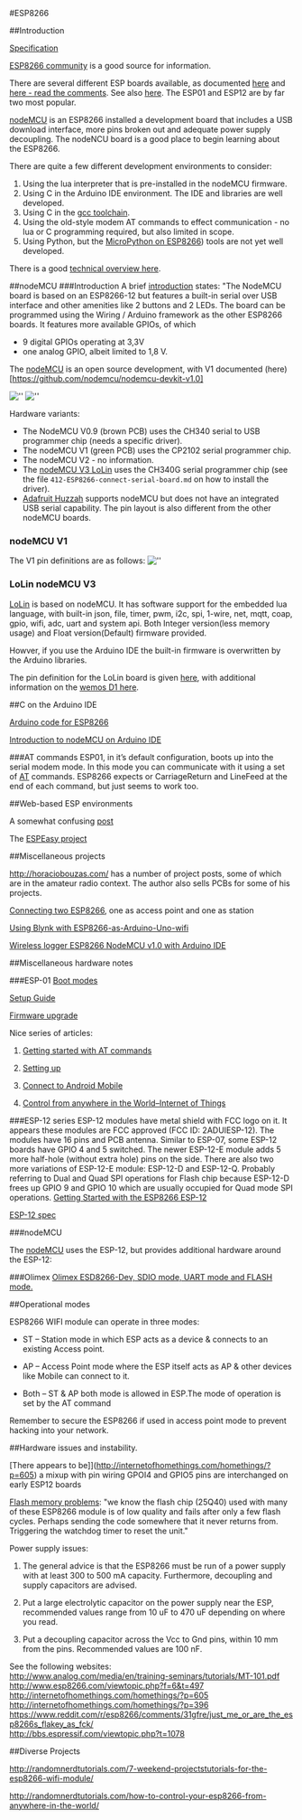 #ESP8266

##Introduction

[Specification](https://www.adafruit.com/images/product-files/2471/0A-ESP8266__Datasheet__EN_v4.3.pdf)


[ESP8266 community](http://www.esp8266.com/) is a good source for information.

There are several different ESP boards available, as documented [here](http://www.happybison.com/reviews/esp8266-based-esp-modules-10/) and [here - read the comments](http://l0l.org.uk/2014/12/esp8266-modules-hardware-guide-gotta-catch-em-all/).  See also [here](http://www.esp8266.com/wiki/doku.php?id=esp8266-module-family).  The ESP01 and ESP12 are by far two most popular.


[nodeMCU](http://nodemcu.com/index_en.html) is an ESP8266 installed  a development board that includes a USB download interface, more pins broken out and adequate power supply decoupling.  The nodeNCU board is a good place to begin learning about the ESP8266.


There are quite a few different development environments to consider:
1. Using the lua interpreter that is pre-installed in the nodeMCU firmware.
2. Using C in the Arduino IDE environment. The IDE and libraries are well developed.
3. Using C in the [gcc toolchain](https://github.com/esp8266/esp8266-wiki/wiki).
4. Using the old-style modem AT commands to effect communication - no lua or C programming required, but also limited in scope.
3. Using Python, but the [MicroPython on ESP8266](https://learn.adafruit.com/building-and-running-micropython-on-the-esp8266)) tools are not yet well developed.

There is a good [technical overview  here](https://nurdspace.nl/ESP8266).

##nodeMCU
###Introduction
A brief [introduction](http://embeddedcomputing.weebly.com/nodemcu-board.html) states: "The NodeMCU board is based on an ESP8266-12 but features a built-in serial over USB interface and other amenities like 2 buttons and 2 LEDs.  The board can be programmed using the Wiring / Arduino framework as the other ESP8266 boards.  It features more available GPIOs, of which 
-  9 digital GPIOs operating at 3,3V 
- one analog GPIO, albeit limited to 1,8 V.

The [nodeMCU](nodemcu.com/index_en.html) is an open source development, with V1 documented (here)[https://github.com/nodemcu/nodemcu-devkit-v1.0]

![''](images/nodeMCU-both.jpg)
![''](images/nodeMCU-lolin.jpg)

Hardware variants:
- The NodeMCU V0.9 (brown PCB) uses the CH340 serial to USB programmer chip (needs a specific driver).  
- The nodeMCU V1 (green PCB) uses the CP2102 serial programmer chip.  
- The nodeMCU V2 - no information.  
- The [nodeMCU V3 LoLin](http://www.aliexpress.com/store/product/New-Wireless-module-NodeMcu-Lua-WIFI-Internet-of-Things-development-board-based-ESP8266/1331105_32307066449.html) uses the CH340G serial programmer chip (see the file `412-ESP8266-connect-serial-board.md` on how to install the driver).  
- [Adafruit Huzzah](https://learn.adafruit.com/adafruit-huzzah-esp8266-breakout/using-arduino-ide) supports nodeMCU but does not have an integrated USB serial capability.  The pin layout is also different from the other nodeMCU boards.  


### nodeMCU V1

The V1 pin definitions are as follows:
![''](images/NODEMCU_DEVKIT_V1.0_PINMAP.png)

### LoLin nodeMCU V3

[LoLin](http://www.wemos.cc/wiki/) is based on nodeMCU. It has software support for the embedded lua language, with built-in json, file, timer, pwm, i2c, spi, 1-wire, net, mqtt, coap, gpio, wifi, adc, uart and system api. Both Integer version(less memory usage) and Float version(Default) firmware provided. 

Howver, if you use the Arduino IDE the built-in firmware is overwritten by the Arduino libraries.

The pin definition for the LoLin board is given [here](http://www.wemos.cc/wiki/Hardware/Pin), with additional information on the [wemos D1 here](http://www.wemos.cc/d1/Hardware).

##C on the Arduino IDE

[Arduino code for ESP8266](https://github.com/esp8266/Arduino)

[Introduction to nodeMCU on Arduino IDE](http://embeddedcomputing.weebly.com/nodemcu-board.html)


###AT commands
ESP01, in it’s default configuration, boots up into the serial modem mode. In this mode you can communicate with it using a set of [AT](https://room-15.github.io/blog/2015/03/26/esp8266-at-command-reference/) commands.  ESP8266 expects <CR><LF> or CarriageReturn and LineFeed at the end of each command, but just<CR> seems to work too.

##Web-based ESP environments

A somewhat confusing [post](http://www.instructables.com/id/ESP8266-based-web-configurable-wifi-general-purpos-1/)

The [ESPEasy project](http://www.esp8266.nu/index.php/Main_Page)

##Miscellaneous projects

<http://horaciobouzas.com/> has a number of project posts, some of which are in the amateur radio context.  The author also sells PCBs for some of his projects.

[Connecting two ESP8266](http://randomnerdtutorials.com/how-to-make-two-esp8266-talk/), one as access point and one as station

[Using Blynk with ESP8266-as-Arduino-Uno-wifi](http://www.instructables.com/id/Connect-to-Blynk-using-ESP8266-as-Arduino-Uno-wifi/)

[Wireless logger ESP8266 NodeMCU v1.0 with Arduino IDE](http://www.instructables.com/id/ESP8266-NodeMCU-v10-ESP12-E-with-Arduino-IDE/)

##Miscellaneous hardware notes

###ESP-01
[Boot modes](https://github.com/esp8266/esp8266-wiki/wiki/Boot-Process)

[Setup Guide](http://rancidbacon.com/files/kiwicon8/ESP8266_WiFi_Module_Quick_Start_Guide_v_1.0.4.pdf)

[Firmware upgrade](https://alselectro.wordpress.com/2015/07/28/esp8266-wifi-firmware-upgrading/#comment-1506)

Nice series of articles:  

1. [Getting started with AT commands](https://alselectro.wordpress.com/2015/05/05/wifi-module-esp8266-1-getting-started-with-at-commands/)

2. [Setting up](https://alselectro.wordpress.com/2015/05/13/wifi-module-esp8266-2-tcp-client-server-mode/)

3. [Connect to Android Mobile](https://alselectro.wordpress.com/2015/05/13/wi-fi-module-esp8266-3-connect-to-android-mobile/)

4. [Control from anywhere in the World–Internet of Things](https://alselectro.wordpress.com/2015/05/31/wi-fi-module-esp8266-4-control-from-anywhere-in-the-worldinternet-of-things/)





###ESP-12 series
ESP-12 modules have metal shield with FCC logo on it. It appears these modules are FCC approved (FCC ID: 2ADUIESP-12). The modules have 16 pins and PCB antenna. Similar to ESP-07, some ESP-12 boards have GPIO 4 and 5 switched.  The newer ESP-12-E module adds 5 more half-hole (without extra hole) pins on the side. There are also two more variations of ESP-12-E module: ESP-12-D and ESP-12-Q. Probably referring to Dual and Quad SPI operations for Flash chip because ESP-12-D frees up GPIO 9 and GPIO 10 which are usually occupied for Quad mode SPI operations.
[Getting Started with the ESP8266 ESP-12](http://www.instructables.com/id/Getting-Started-with-the-ESP8266-ESP-12/?ALLSTEPS)

[ESP-12 spec](https://www.mikrocontroller.net/attachment/243558/fcc_11.pdf)

###nodeMCU

The [nodeMCU](http://nodemcu.com/index_en.html#fr_54747661d775ef1a3600009e) uses the ESP-12, but provides additional hardware around the ESP-12:  

###Olimex
[Olimex ESD8266-Dev, SDIO mode, UART mode and FLASH mode.](https://www.olimex.com/Products/IoT/MOD-WIFI-ESP8266-DEV/resources/MOD-WIFI-ESP8266-DEV_jumper_reference.pdf)


##Operational modes 

ESP8266 WIFI module can operate in three modes:

- ST  – Station mode in which ESP acts as a device & connects to an existing Access point.

- AP – Access Point mode where the ESP itself acts as AP & other devices like Mobile can connect to it.

- Both – ST & AP both mode is allowed in ESP.The mode of operation is set by the AT command

Remember to secure the ESP8266 if used in access point mode to prevent hacking into your network.


##Hardware issues and instability.

[There appears to be]](http://internetofhomethings.com/homethings/?p=605) a mixup with pin wiring GPOI4 and GPIO5 pins are interchanged on early ESP12 boards

[Flash memory problems](http://internetofhomethings.com/homethings/?p=396):  "we know the flash chip (25Q40) used with many of these ESP8266 module is of low quality and fails after only a few flash cycles. Perhaps sending the code somewhere that it never returns from. Triggering the watchdog timer to reset the unit."

Power supply issues:
1.  The general advice is that the ESP8266 must be run of a power supply with at least 300 to 500 mA  capacity.  Furthermore, decoupling and supply capacitors are advised.  

2.  Put a large electrolytic capacitor on the power supply near the ESP, recommended values range from 10 uF to 470 uF depending on where you read.

3. Put a decoupling capacitor across the Vcc to Gnd pins, within 10 mm from the pins. Recommended values are 100 nF.

See the following websites:  
http://www.analog.com/media/en/training-seminars/tutorials/MT-101.pdf  
http://www.esp8266.com/viewtopic.php?f=6&t=497  
http://internetofhomethings.com/homethings/?p=605  
http://internetofhomethings.com/homethings/?p=396  
https://www.reddit.com/r/esp8266/comments/31gfre/just_me_or_are_the_esp8266s_flakey_as_fck/  
http://bbs.espressif.com/viewtopic.php?t=1078  


##Diverse Projects

<http://randomnerdtutorials.com/7-weekend-projectstutorials-for-the-esp8266-wifi-module/>

<http://randomnerdtutorials.com/how-to-control-your-esp8266-from-anywhere-in-the-world/>
